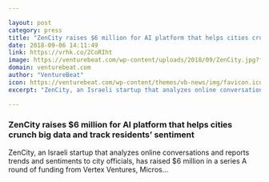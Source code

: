 ```yaml
---

layout: post
category: press
title: "ZenCity raises $6 million for AI platform that helps cities crunch big data and track residents’ sentiment"
date: 2018-09-06 14:11:49
link: https://vrhk.co/2CoRIht
image: https://venturebeat.com/wp-content/uploads/2018/09/ZenCity.jpg?fit=1202%2C691&strip=all
domain: venturebeat.com
author: "VentureBeat"
icon: https://venturebeat.com/wp-content/themes/vb-news/img/favicon.ico
excerpt: "ZenCity, an Israeli startup that analyzes online conversations and reports trends and sentiments to city officials, has raised $6 million in a series A round of funding from Vertex Ventures, Micros…"

---
```


### ZenCity raises $6 million for AI platform that helps cities crunch big data and track residents’ sentiment

ZenCity, an Israeli startup that analyzes online conversations and reports trends and sentiments to city officials, has raised $6 million in a series A round of funding from Vertex Ventures, Micros…
